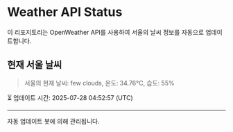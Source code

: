 
# Weather API Status

이 리포지토리는 OpenWeather API를 사용하여 서울의 날씨 정보를 자동으로 업데이트합니다.

## 현재 서울 날씨
> 서울의 현재 날씨: few clouds, 온도: 34.76°C, 습도: 55%

⏳ 업데이트 시간: 2025-07-28 04:52:57 (UTC)

---
자동 업데이트 봇에 의해 관리됩니다.
